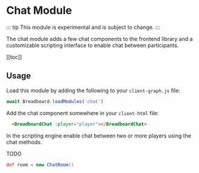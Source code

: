 # Chat Module

::: tip
This module is experimental and is subject to change.
:::

The chat module adds a few chat components to the frontend library and a customizable scripting interface to enable chat between participants. 


[[toc]]

## Usage

Load this module by adding the following to your `client-graph.js` file:

```javascript
await Breadboard.loadModules('chat')
```

Add the chat component somewhere in your `client-html` file:

```html
  <BreadboardChat :player="player"></BreadboardChat>
```

In the scripting engine enable chat between two or more players using the chat
methods.

TODO
```groovy
def room = new ChatRoom()
```